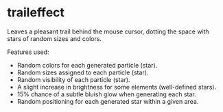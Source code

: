 # traileffect
Leaves a pleasant trail behind the mouse cursor, dotting the space with stars of random sizes and colors.

Features used:
- Random colors for each generated particle (star).
- Random sizes assigned to each particle (star).
- Random visibility of each particle (star).
- A slight increase in brightness for some elements (well-defined stars).
- 15% chance of a subtle bluish glow when generating each star.
- Random positioning for each generated star within a given area.
